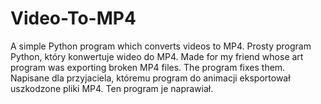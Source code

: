 # Video-To-MP4
A simple Python program which converts videos to MP4. Prosty program Python, który konwertuje wideo do MP4.
Made for my friend whose art program was exporting broken MP4 files. The program fixes them.
Napisane dla przyjaciela, któremu program do animacji eksportował uszkodzone pliki MP4. Ten program je naprawiał.
